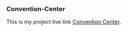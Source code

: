 ### Convention-Center
This is my project live link [Convention Center](https://nostalgic-knuth-b14c8d.netlify.app/).